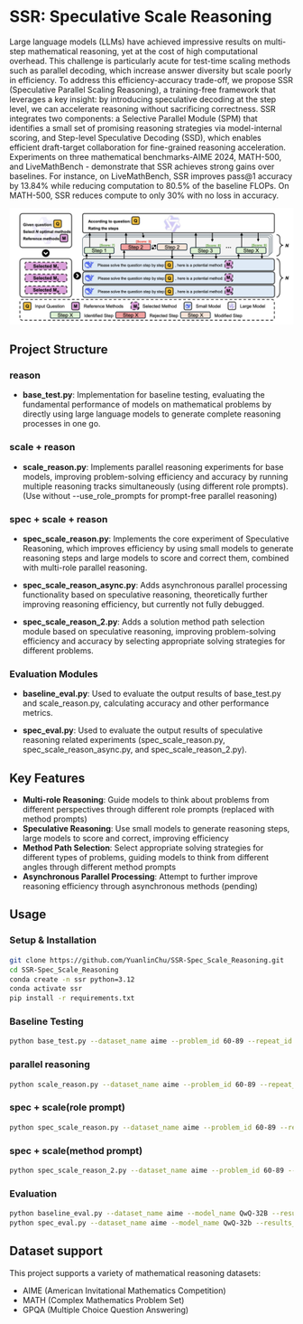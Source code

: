 # SSR: Speculative Scale Reasoning

Large language models (LLMs) have achieved impressive results on multi-step mathematical reasoning, yet at the cost of high computational overhead. This challenge is particularly acute for test-time scaling methods such as parallel decoding, which increase answer diversity but scale poorly in efficiency. To address this efficiency-accuracy trade-off, we propose SSR (Speculative Parallel Scaling Reasoning), a training-free framework that leverages a key insight: by introducing speculative decoding at the step level, we can accelerate reasoning without sacrificing correctness. SSR integrates two components: a Selective Parallel Module (SPM) that identifies a small set of promising reasoning strategies via model-internal scoring, and Step-level Speculative Decoding (SSD), which enables efficient draft-target collaboration for fine-grained reasoning acceleration. Experiments on three mathematical benchmarks-AIME 2024, MATH-500, and LiveMathBench - demonstrate that SSR achieves strong gains over baselines. For instance, on LiveMathBench, SSR improves pass@1 accuracy by 13.84% while reducing computation to 80.5% of the baseline FLOPs. On MATH-500, SSR reduces compute to only 30% with no loss in accuracy.

![SSR Framework](SSR_Framework.png)

## Project Structure

### reason

- **base_test.py**: Implementation for baseline testing, evaluating the fundamental performance of models on mathematical problems by directly using large language models to generate complete reasoning processes in one go.

### scale + reason

- **scale_reason.py**: Implements parallel reasoning experiments for base models, improving problem-solving efficiency and accuracy by running multiple reasoning tracks simultaneously (using different role prompts). (Use without --use_role_prompts for prompt-free parallel reasoning)

### spec + scale + reason

- **spec_scale_reason.py**: Implements the core experiment of Speculative Reasoning, which improves efficiency by using small models to generate reasoning steps and large models to score and correct them, combined with multi-role parallel reasoning.

- **spec_scale_reason_async.py**: Adds asynchronous parallel processing functionality based on speculative reasoning, theoretically further improving reasoning efficiency, but currently not fully debugged.

- **spec_scale_reason_2.py**: Adds a solution method path selection module based on speculative reasoning, improving problem-solving efficiency and accuracy by selecting appropriate solving strategies for different problems.

### Evaluation Modules

- **baseline_eval.py**: Used to evaluate the output results of base_test.py and scale_reason.py, calculating accuracy and other performance metrics.

- **spec_eval.py**: Used to evaluate the output results of speculative reasoning related experiments (spec_scale_reason.py, spec_scale_reason_async.py, and spec_scale_reason_2.py).

## Key Features

- **Multi-role Reasoning**: Guide models to think about problems from different perspectives through different role prompts (replaced with method prompts)
- **Speculative Reasoning**: Use small models to generate reasoning steps, large models to score and correct, improving efficiency
- **Method Path Selection**: Select appropriate solving strategies for different types of problems, guiding models to think from different angles through different method prompts
- **Asynchronous Parallel Processing**: Attempt to further improve reasoning efficiency through asynchronous methods (pending)

## Usage

### Setup & Installation
```bash
git clone https://github.com/YuanlinChu/SSR-Spec_Scale_Reasoning.git
cd SSR-Spec_Scale_Reasoning
conda create -n ssr python=3.12
conda activate ssr
pip install -r requirements.txt
```

### Baseline Testing

```bash
python base_test.py --dataset_name aime --problem_id 60-89 --repeat_id 3 --model_name Qwen/QwQ-32B --output_dir results/baseline_vllm_test
```

### parallel reasoning

```bash
python scale_reason.py --dataset_name aime --problem_id 60-89 --repeat_id 3 --model_name Qwen/QwQ-32B --output_dir results/scale_reason --use_role_prompts
```

### spec + scale(role prompt)

```bash
python spec_scale_reason.py --dataset_name aime --problem_id 60-89 --repeat_id 3 --output_dir results/spec_scale_Inf --score_threshold 7.0 --token_budget 8192 --score_method greedy
```

### spec + scale(method prompt)

```bash
python spec_scale_reason_2.py --dataset_name aime --problem_id 60-89 --repeat_id 3 --output_dir results/spec_scale_m --score_threshold 7.0 --token_budget 8192 --score_method greedy --method_num 3
```

### Evaluation

```bash
python baseline_eval.py --dataset_name aime --model_name QwQ-32B --results_dir results/baseline_vllm_test
python spec_eval.py --dataset_name aime --model_name QwQ-32b --results_dir results/spec_scale_m
```

## Dataset support

This project supports a variety of mathematical reasoning datasets:
- AIME (American Invitational Mathematics Competition)
- MATH (Complex Mathematics Problem Set)
- GPQA (Multiple Choice Question Answering)